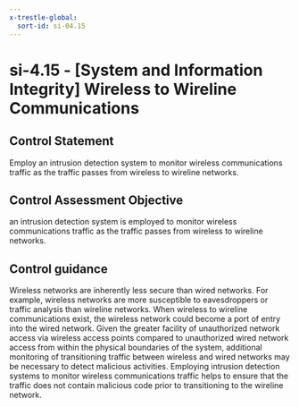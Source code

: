 ```yaml
---
x-trestle-global:
  sort-id: si-04.15
---
```


# si-4.15 - \[System and Information Integrity\] Wireless to Wireline Communications

## Control Statement

Employ an intrusion detection system to monitor wireless communications traffic as the traffic passes from wireless to wireline networks.

## Control Assessment Objective

an intrusion detection system is employed to monitor wireless communications traffic as the traffic passes from wireless to wireline networks.

## Control guidance

Wireless networks are inherently less secure than wired networks. For example, wireless networks are more susceptible to eavesdroppers or traffic analysis than wireline networks. When wireless to wireline communications exist, the wireless network could become a port of entry into the wired network. Given the greater facility of unauthorized network access via wireless access points compared to unauthorized wired network access from within the physical boundaries of the system, additional monitoring of transitioning traffic between wireless and wired networks may be necessary to detect malicious activities. Employing intrusion detection systems to monitor wireless communications traffic helps to ensure that the traffic does not contain malicious code prior to transitioning to the wireline network.

